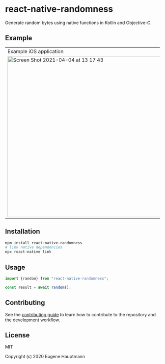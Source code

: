 # react-native-randomness

Generate random bytes using native functions in Kotlin and Objective-C.

## Example

<table>
<tr>
  <td>Example iOS application</td>
  <td>Example Android application</td>
</tr>
<tr>
  <td>
   <img width="524" alt="Screen Shot 2021-04-04 at 13 17 43" src="https://user-images.githubusercontent.com/1857263/113520483-3d167d00-9548-11eb-9caf-386d6bce6e8b.png">
  </td>
  <td>
   <img width="457" alt="Screen Shot 2021-04-04 at 13 04 14" src="https://user-images.githubusercontent.com/1857263/113520484-3d167d00-9548-11eb-87cc-5313c85260d0.png">
  </td>
</tr>
</table>

## Installation

```sh
npm install react-native-randomness
# link native dependencies
npx react-native link
```

## Usage

```js
import {random} from "react-native-randomness";

const result = await random();
```

## Contributing

See the [contributing guide](CONTRIBUTING.md) to learn how to contribute to the repository and the development workflow.

## License

MIT

Copyright (c) 2020 Eugene Hauptmann
